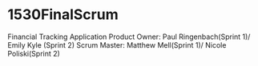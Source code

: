 # 1530FinalScrum

Financial Tracking Application
Product Owner: Paul Ringenbach(Sprint 1)/ Emily Kyle (Sprint 2)
Scrum Master: Matthew Mell(Sprint 1)/ Nicole Poliski(Sprint 2)

